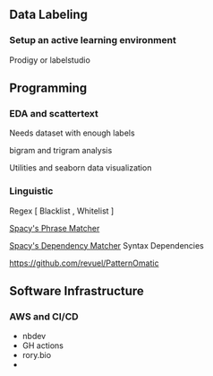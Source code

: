 

## Data Labeling

### Setup an active learning environment

Prodigy or labelstudio







## Programming



### EDA and scattertext

Needs dataset with enough labels

bigram and trigram analysis

Utilities and seaborn data visualization



### Linguistic

Regex [ Blacklist , Whitelist ]

[Spacy's Phrase Matcher](https://explosion.ai/demos/matcher)

[Spacy's Dependency Matcher](https://spacy.io/api/dependencymatcher) Syntax Dependencies

https://github.com/revuel/PatternOmatic





## Software Infrastructure

### AWS and CI/CD

* nbdev
* GH actions
* rory.bio
* 